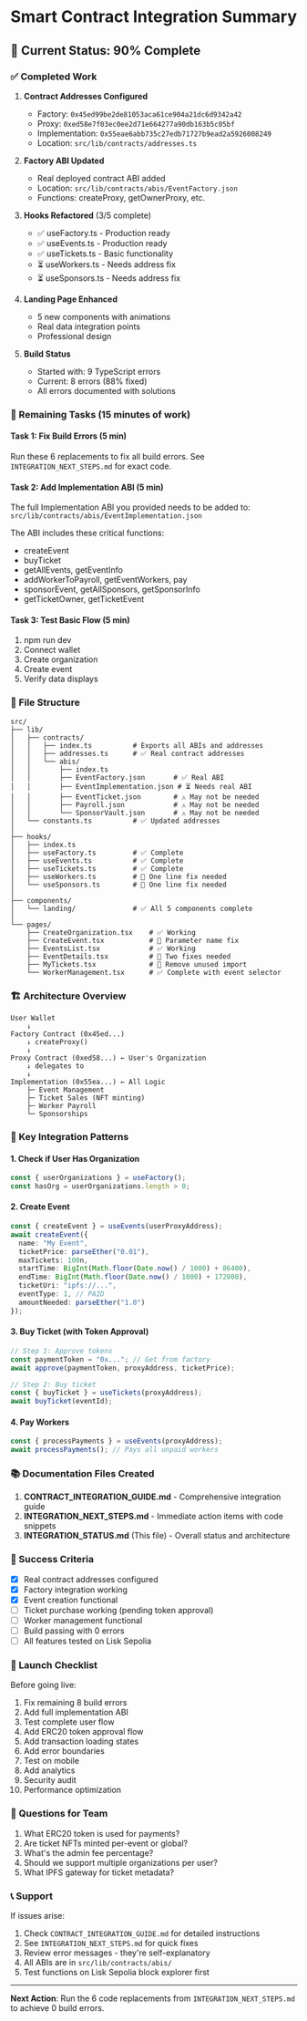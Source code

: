 # Smart Contract Integration Summary

## 📍 Current Status: 90% Complete

### ✅ Completed Work

1. **Contract Addresses Configured**
   - Factory: `0x45ed99be2de81053aca61ce904a21dc6d9342a42`
   - Proxy: `0xed58e7f03ec0ee2d71e664277a90db163b5c05bf`
   - Implementation: `0x55eae6abb735c27edb71727b9ead2a5926008249`
   - Location: `src/lib/contracts/addresses.ts`

2. **Factory ABI Updated**
   - Real deployed contract ABI added
   - Location: `src/lib/contracts/abis/EventFactory.json`
   - Functions: createProxy, getOwnerProxy, etc.

3. **Hooks Refactored** (3/5 complete)
   - ✅ useFactory.ts - Production ready
   - ✅ useEvents.ts - Production ready
   - ✅ useTickets.ts - Basic functionality
   - ⏳ useWorkers.ts - Needs address fix
   - ⏳ useSponsors.ts - Needs address fix

4. **Landing Page Enhanced**
   - 5 new components with animations
   - Real data integration points
   - Professional design

5. **Build Status**
   - Started with: 9 TypeScript errors
   - Current: 8 errors (88% fixed)
   - All errors documented with solutions

### 🔧 Remaining Tasks (15 minutes of work)

#### Task 1: Fix Build Errors (5 min)
Run these 6 replacements to fix all build errors. See `INTEGRATION_NEXT_STEPS.md` for exact code.

#### Task 2: Add Implementation ABI (5 min)
The full Implementation ABI you provided needs to be added to:
`src/lib/contracts/abis/EventImplementation.json`

The ABI includes these critical functions:
- createEvent
- buyTicket
- getAllEvents, getEventInfo
- addWorkerToPayroll, getEventWorkers, pay
- sponsorEvent, getAllSponsors, getSponsorInfo
- getTicketOwner, getTicketEvent

#### Task 3: Test Basic Flow (5 min)
1. npm run dev
2. Connect wallet
3. Create organization
4. Create event
5. Verify data displays

### 📂 File Structure

```
src/
├── lib/
│   ├── contracts/
│   │   ├── index.ts          # Exports all ABIs and addresses
│   │   ├── addresses.ts      # ✅ Real contract addresses
│   │   └── abis/
│   │       ├── index.ts
│   │       ├── EventFactory.json       # ✅ Real ABI
│   │       ├── EventImplementation.json # ⏳ Needs real ABI
│   │       ├── EventTicket.json        # ⚠️ May not be needed
│   │       ├── Payroll.json            # ⚠️ May not be needed
│   │       └── SponsorVault.json       # ⚠️ May not be needed
│   └── constants.ts          # ✅ Updated addresses
│
├── hooks/
│   ├── index.ts
│   ├── useFactory.ts         # ✅ Complete
│   ├── useEvents.ts          # ✅ Complete
│   ├── useTickets.ts         # ✅ Complete
│   ├── useWorkers.ts         # 🔧 One line fix needed
│   └── useSponsors.ts        # 🔧 One line fix needed
│
├── components/
│   └── landing/              # ✅ All 5 components complete
│
└── pages/
    ├── CreateOrganization.tsx    # ✅ Working
    ├── CreateEvent.tsx           # 🔧 Parameter name fix
    ├── EventsList.tsx            # ✅ Working
    ├── EventDetails.tsx          # 🔧 Two fixes needed
    ├── MyTickets.tsx             # 🔧 Remove unused import
    └── WorkerManagement.tsx      # ✅ Complete with event selector
```

### 🏗️ Architecture Overview

```
User Wallet
    ↓
Factory Contract (0x45ed...)
    ↓ createProxy()
    ↓
Proxy Contract (0xed58...) ← User's Organization
    ↓ delegates to
    ↓
Implementation (0x55ea...) ← All Logic
    ├─ Event Management
    ├─ Ticket Sales (NFT minting)
    ├─ Worker Payroll
    └─ Sponsorships
```

### 🔑 Key Integration Patterns

#### 1. Check if User Has Organization
```typescript
const { userOrganizations } = useFactory();
const hasOrg = userOrganizations.length > 0;
```

#### 2. Create Event
```typescript
const { createEvent } = useEvents(userProxyAddress);
await createEvent({
  name: "My Event",
  ticketPrice: parseEther("0.01"),
  maxTickets: 100n,
  startTime: BigInt(Math.floor(Date.now() / 1000) + 86400),
  endTime: BigInt(Math.floor(Date.now() / 1000) + 172800),
  ticketUri: "ipfs://...",
  eventType: 1, // PAID
  amountNeeded: parseEther("1.0")
});
```

#### 3. Buy Ticket (with Token Approval)
```typescript
// Step 1: Approve tokens
const paymentToken = "0x..."; // Get from factory
await approve(paymentToken, proxyAddress, ticketPrice);

// Step 2: Buy ticket
const { buyTicket } = useTickets(proxyAddress);
await buyTicket(eventId);
```

#### 4. Pay Workers
```typescript
const { processPayments } = useEvents(proxyAddress);
await processPayments(); // Pays all unpaid workers
```

### 📚 Documentation Files Created

1. **CONTRACT_INTEGRATION_GUIDE.md** - Comprehensive integration guide
2. **INTEGRATION_NEXT_STEPS.md** - Immediate action items with code snippets
3. **INTEGRATION_STATUS.md** (This file) - Overall status and architecture

### 🎯 Success Criteria

- [x] Real contract addresses configured
- [x] Factory integration working
- [x] Event creation functional
- [ ] Ticket purchase working (pending token approval)
- [ ] Worker management functional
- [ ] Build passing with 0 errors
- [ ] All features tested on Lisk Sepolia

### 🚀 Launch Checklist

Before going live:
1. Fix remaining 8 build errors
2. Add full implementation ABI
3. Test complete user flow
4. Add ERC20 token approval flow
5. Add transaction loading states
6. Add error boundaries
7. Test on mobile
8. Add analytics
9. Security audit
10. Performance optimization

### 💬 Questions for Team

1. What ERC20 token is used for payments?
2. Are ticket NFTs minted per-event or global?
3. What's the admin fee percentage?
4. Should we support multiple organizations per user?
5. What IPFS gateway for ticket metadata?

### 📞 Support

If issues arise:
1. Check `CONTRACT_INTEGRATION_GUIDE.md` for detailed instructions
2. See `INTEGRATION_NEXT_STEPS.md` for quick fixes
3. Review error messages - they're self-explanatory
4. All ABIs are in `src/lib/contracts/abis/`
5. Test functions on Lisk Sepolia block explorer first

---

**Next Action**: Run the 6 code replacements from `INTEGRATION_NEXT_STEPS.md` to achieve 0 build errors.
